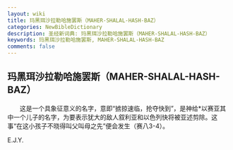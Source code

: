 ```yaml
---
layout: wiki
title: 玛黑珥沙拉勒哈施罢斯（MAHER-SHALAL-HASH-BAZ）
categories: NewBibleDictionary
description: 圣经新词典: 玛黑珥沙拉勒哈施罢斯（MAHER-SHALAL-HASH-BAZ）
keywords: 玛黑珥沙拉勒哈施罢斯, MAHER-SHALAL-HASH-BAZ
comments: false
---
```


## 玛黑珥沙拉勒哈施罢斯（MAHER-SHALAL-HASH-BAZ）

　　这是一个具象征意义的名字，意即“掳掠速临，抢夺快到”，是神给*以赛亚其中一个儿子的名字，为要表示犹大的敌人叙利亚和以色列快将被亚述剪除。这事“在这小孩子不晓得叫父叫母之先”便会发生（赛八3-4）。

E.J.Y.








